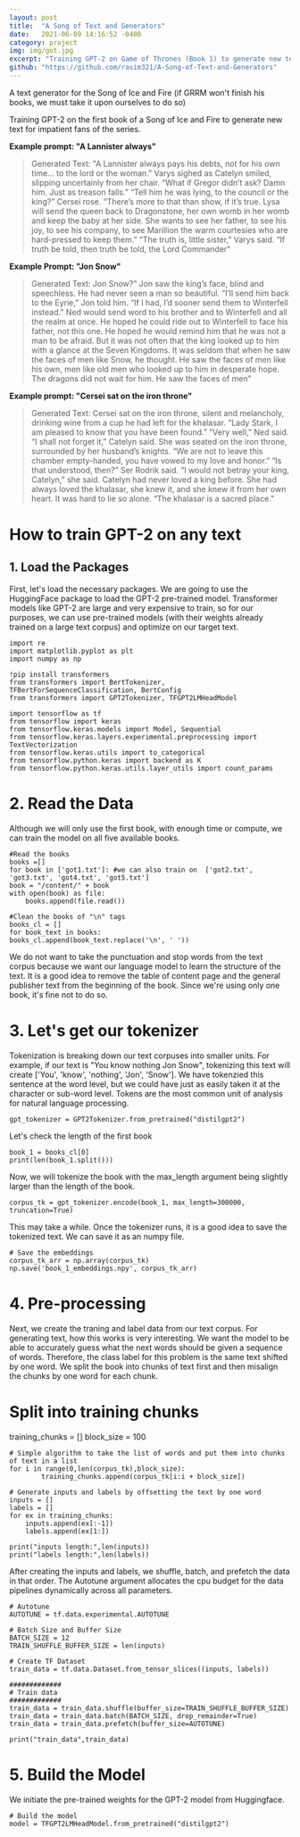 ```yaml
---
layout: post
title:  "A Song of Text and Generators"
date:   2021-06-09 14:16:52 -0400
category: project
img: img/got.jpg
excerpt: "Training GPT-2 on Game of Thrones (Book 1) to generate new text for impatient fans of the series."
github: "https://github.com/rasim321/A-Song-of-Text-and-Generators"
---
```


A text generator for the Song of Ice and Fire (if GRRM won't finish his books, we must take it upon ourselves to do so)

Training GPT-2 on the first book of a Song of Ice and Fire to generate new text for impatient fans of the series.

**Example prompt: "A Lannister always"**

>Generated Text: "A Lannister always pays his debts, not for his own time… to the lord or the woman.” Varys sighed as Catelyn smiled, slipping uncertainly from her chair. “What if Gregor didn’t ask? Damn him. Just as treason falls.” “Tell him he was lying, to the council or the king?” Cersei rose. “There’s more to that than show, if it’s true. Lysa will send the queen back to Dragonstone, her own womb in her womb and keep the baby at her side. She wants to see her father, to see his joy, to see his company, to see Marillion the warm courtesies who are hard-pressed to keep them.” “The truth is, little sister,” Varys said. “If truth be told, then truth be told, the Lord Commander"

**Example Prompt: "Jon Snow"**

>Generated Text: Jon Snow?” Jon saw the king’s face, blind and speechless. He had never seen a man so beautiful. “I’ll send him back to the Eyrie,” Jon told him. “If I had, I’d sooner send them to Winterfell instead.” Ned would send word to his brother and to Winterfell and all the realm at once. He hoped he could ride out to Winterfell to face his father, not this one. He hoped he would remind him that he was not a man to be afraid. But it was not often that the king looked up to him with a glance at the Seven Kingdoms. It was seldom that when he saw the faces of men like Snow, he thought. He saw the faces of men like his own, men like old men who looked up to him in desperate hope. The dragons did not wait for him. He saw the faces of men"

**Example prompt: "Cersei sat on the iron throne"**

>Generated Text: Cersei sat on the iron throne, silent and melancholy, drinking wine from a cup he had left for the khalasar. “Lady Stark, I am pleased to know that you have been found.” “Very well,” Ned said. “I shall not forget it,” Catelyn said. She was seated on the iron throne, surrounded by her husband’s knights. “We are not to leave this chamber empty-handed, you have vowed to my love and honor.” “Is that understood, then?” Ser Rodrik said. “I would not betray your king, Catelyn,” she said. Catelyn had never loved a king before. She had always loved the khalasar, she knew it, and she knew it from her own heart. It was hard to lie so alone. “The khalasar is a sacred place."

# How to train GPT-2 on any text

## 1. Load the Packages

First, let's load the necessary packages. We are going to use the HuggingFace package to load the GPT-2 pre-trained model. Transformer models like GPT-2 are large and very expensive to train, so for our purposes, we can use pre-trained models (with their weights already trained on a large text corpus) and optimize on our target text. 


    import re
    import matplotlib.pyplot as plt
    import numpy as np

    !pip install transformers
    from transformers import BertTokenizer, TFBertForSequenceClassification, BertConfig
    from transformers import GPT2Tokenizer, TFGPT2LMHeadModel

    import tensorflow as tf
    from tensorflow import keras
    from tensorflow.keras.models import Model, Sequential
    from tensorflow.keras.layers.experimental.preprocessing import TextVectorization
    from tensorflow.keras.utils import to_categorical
    from tensorflow.python.keras import backend as K
    from tensorflow.python.keras.utils.layer_utils import count_params


# 2. Read the Data

Although we will only use the first book, with enough time or compute, we can train the model on all five available books.


    #Read the books
    books =[]
    for book in ['got1.txt']: #we can also train on  ['got2.txt', 'got3.txt', 'got4.txt', 'got5.txt']
    book = "/content/" + book
    with open(book) as file:
        books.append(file.read())

    #Clean the books of "\n" tags
    books_cl = []
    for book_text in books:
    books_cl.append(book_text.replace('\n', ' '))

We do not want to take the punctuation and stop words from the text corpus because we want our language model to learn the structure of the text. It is a good idea to remove the table of content page and the general publisher text from the beginning of the book. Since we're using only one book, it's fine not to do so. 

# 3. Let's get our tokenizer

Tokenization is breaking down our text corpuses into smaller units. For example, if our text is "You know nothing Jon Snow", tokenizing this text will create ['You', 'know', 'nothing', 'Jon', 'Snow']. We have tokenzied this sentence at the word level, but we could have just as easily taken it at the character or sub-word level. Tokens are the most common unit of analysis for natural language processing. 

    gpt_tokenizer = GPT2Tokenizer.from_pretrained("distilgpt2")

Let's check the length of the first book 

    book_1 = books_cl[0]
    print(len(book_1.split()))

Now, we will tokenize the book with the max_length argument being slightly larger than the length of the book. 

    corpus_tk = gpt_tokenizer.encode(book_1, max_length=300000, truncation=True)

This may take a while. Once the tokenizer runs, it is a good idea to save the tokenized text. We can save it as an numpy file. 


    # Save the embeddings
    corpus_tk_arr = np.array(corpus_tk)
    np.save('book_1_embeddings.npy', corpus_tk_arr)

# 4. Pre-processing

Next, we create the traning and label data from our text corpus. For generating text, how this works is very interesting. We want the model to be able to accurately guess what the next words should be given a sequence of words. Therefore, the class label for this problem is the same text shifted by one word. We split the book into chunks of text first and then misalign the chunks by one word for each chunk. 

# Split into training chunks
training_chunks = []
block_size = 100

    # Simple algorithm to take the list of words and put them into chunks of text in a list
    for i in range(0,len(corpus_tk),block_size):
            training_chunks.append(corpus_tk[i:i + block_size])

    # Generate inputs and labels by offsetting the text by one word
    inputs = []
    labels = []
    for ex in training_chunks:
        inputs.append(ex[:-1])
        labels.append(ex[1:])

    print("inputs length:",len(inputs))
    print("labels length:",len(labels))

After creating the inputs and labels, we shuffle, batch, and prefetch the data in that order. The Autotune argument allocates the cpu budget for the data pipelines dynamically across all parameters. 


    # Autotune
    AUTOTUNE = tf.data.experimental.AUTOTUNE

    # Batch Size and Buffer Size
    BATCH_SIZE = 12
    TRAIN_SHUFFLE_BUFFER_SIZE = len(inputs)

    # Create TF Dataset
    train_data = tf.data.Dataset.from_tensor_slices((inputs, labels))

    #############
    # Train data
    #############
    train_data = train_data.shuffle(buffer_size=TRAIN_SHUFFLE_BUFFER_SIZE)
    train_data = train_data.batch(BATCH_SIZE, drop_remainder=True)
    train_data = train_data.prefetch(buffer_size=AUTOTUNE)

    print("train_data",train_data)

# 5. Build the Model

We initiate the pre-trained weights for the GPT-2 model from Huggingface. 

    # Build the model
    model = TFGPT2LMHeadModel.from_pretrained("distilgpt2")


